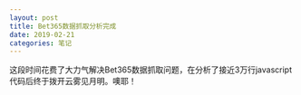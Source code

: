 ```yaml
---
layout: post
title: Bet365数据抓取分析完成
date: 2019-02-21
categories: 笔记
---
```


这段时间花费了大力气解决Bet365数据抓取问题，在分析了接近3万行javascript代码后终于拨开云雾见月明。噢耶！
